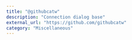 ```yaml
---
title: "@githubcatw"
description: "Connection dialog base"
external_url: "https://github.com/githubcatw"
category: "Miscellaneous"
---
```

